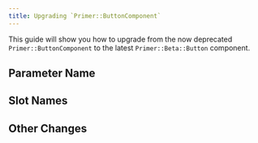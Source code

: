 ```yaml
---
title: Upgrading `Primer::ButtonComponent`
---
```


This guide will show you how to upgrade from the now deprecated
`Primer::ButtonComponent` to the latest `Primer::Beta::Button` component.

## Parameter Name

## Slot Names

## Other Changes

